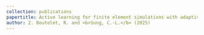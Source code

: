 ```yaml
---
collection: publications
papertitle: Active learning for finite element simulations with adaptive non-stationary kernel function
author: 2. Boutelet, R. and <b>Sung, C.-L.</b> (2025)
---
```


